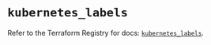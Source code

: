 # `kubernetes_labels`

Refer to the Terraform Registry for docs: [`kubernetes_labels`](https://registry.terraform.io/providers/hashicorp/kubernetes/2.37.0/docs/resources/labels).
